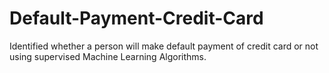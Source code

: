 # Default-Payment-Credit-Card
Identified whether a person will make default payment of credit card or not using supervised Machine Learning Algorithms.
